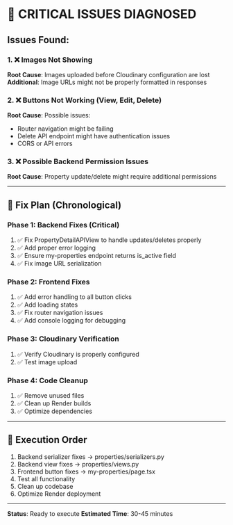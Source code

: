 # 🔧 CRITICAL ISSUES DIAGNOSED

## Issues Found:

### 1. ❌ Images Not Showing
**Root Cause**: Images uploaded before Cloudinary configuration are lost
**Additional**: Image URLs might not be properly formatted in responses

### 2. ❌ Buttons Not Working (View, Edit, Delete)
**Root Cause**: Possible issues:
- Router navigation might be failing
- Delete API endpoint might have authentication issues
- CORS or API errors

### 3. ❌ Possible Backend Permission Issues
**Root Cause**: Property update/delete might require additional permissions

---

## 🎯 Fix Plan (Chronological)

### Phase 1: Backend Fixes (Critical)
1. ✅ Fix PropertyDetailAPIView to handle updates/deletes properly
2. ✅ Add proper error logging
3. ✅ Ensure my-properties endpoint returns is_active field
4. ✅ Fix image URL serialization

### Phase 2: Frontend Fixes
1. ✅ Add error handling to all button clicks
2. ✅ Add loading states
3. ✅ Fix router navigation issues
4. ✅ Add console logging for debugging

### Phase 3: Cloudinary Verification
1. ✅ Verify Cloudinary is properly configured
2. ✅ Test image upload

### Phase 4: Code Cleanup
1. ✅ Remove unused files
2. ✅ Clean up Render builds
3. ✅ Optimize dependencies

---

## 🚀 Execution Order

1. Backend serializer fixes → properties/serializers.py
2. Backend view fixes → properties/views.py
3. Frontend button fixes → my-properties/page.tsx
4. Test all functionality
5. Clean up codebase
6. Optimize Render deployment

---

**Status**: Ready to execute
**Estimated Time**: 30-45 minutes
